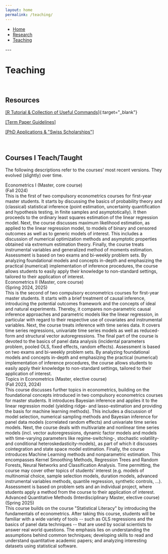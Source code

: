 ```yaml
---
layout: home
permalink: /teaching/
---
```


<nav>
    <ul>
      <li><a href="{% link index.markdown %}">Home</a></li>
      <li><a href="/research/">Research</a></li>
      <li><a href="/teaching/">Teaching</a></li>
    </ul>
</nav>
---

# Teaching

<br>


## Resources


[[R Tutorial & Collection of Useful Commands]](FilesToAdd/R-Tutorial.html){:target="_blank"}

[[Term Paper Guidelines]](FilesToAdd/MM_TermPaperGuidelines.pdf)

<a href="{% link page_teaching_PhDapps.markdown %}"> [PhD Applications & "Swiss Scholarships"] </a>

<!--
<li><a href="/t_PhDapps/">PhDapps</a></li>
-->

<br>


## Courses I Teach/Taught

The following descriptions refer to the courses' most recent versions. They evolved (slightly) over time.


<div class="tooltip"> <pptt> Econometrics I </pptt> (Master, core course) <br> <jjj>(Fall 2024)</jjj>
</div>
<abstr>
  This is the first of two compulsory econometrics courses for first-year master students. 
  It starts by discussing the basics of probability theory and (classical) statistical inference (point estimation, uncertainty quantification and hypothesis testing, in finite samples and asymptotically). 
  It then proceeds to the ordinary least squares estimation of the linear regression model.
  Next, the course discusses maximum likelihood estimation, as applied to the linear regression model, to models of binary and censored outcomes as well as to generic models of interest.
  This includes a discussion of numerical optimization methods and asymptotic properties obtained via extremum estimation theory.
  Finally, the course treats instrumental variables and generalized method of moments estimation.
  Assessment is based on two exams and bi-weekly problem sets. 
  By analyzing foundational models and concepts in-depth and emphasizing the practical (numerical) implementation of inference procedures, the course allows students to easily apply their knowledge to non-standard settings, tailored to their application of interest.
</abstr>

<br>

<div class="tooltip"> <pptt> Econometrics II </pptt> (Master, core course) <br> <jjj>(Spring 2024, 2025)</jjj>
</div>
<abstr>
  This is the second of two compulsory econometrics courses for first-year master students. 
  It starts with a brief treatment of causal inference, introducing the potential outcomes framework and the concepts of ideal and natural experiments. Thereby, it compares non-parametric causal inference approaches and parametric models like the linear regression, in particular with regard to their respective use of covariates and instrumental variables.
  Next, the course treats inference with time series data. It covers time series regressions, univariate time series models as well as reduced-form and structural vector autoregressions.
  The final part of the course is devoted to the basics of panel data analysis (incidental parameters problem, pooled OLS, fixed effects, random effects).
  Assessment is based on two exams and bi-weekly problem sets. 
  By analyzing foundational models and concepts in-depth and emphasizing the practical (numerical) implementation of inference procedures, the course allows students to easily apply their knowledge to non-standard settings, tailored to their application of interest.
</abstr>

<br>

<div class="tooltip"> <pptt> Topics in Econometrics </pptt> (Master, elective course) <br> <jjj>(Fall 2023, 2024)</jjj>
</div>
<abstr>
  This course discusses further topics in econometrics, building on the foundational concepts introduced in two compulsory econometrics courses for master students.
  It introduces Bayesian inference and applies it to the linear regression model (yielding ridge- and lasso-estimation and providing the basis for machine learning methods). This includes a discussion of model selection, numerical sampling methods and Bayesian inference for panel data models (correlated random effects) and univariate time series models.
  Next, the course deals with multivariate and nonlinear time series models (incl. vector autoregressions, dynamic factor models and models with time-varying parameters like regime-switching-, stochastic volatility- and conditional heteroskedasticity-models), as part of which it discusses cointegration and state space model estimation.
  Finally, the course introduces Machine Learning methods and nonparametric estimation. This encompasses Kernel Smoothing Methods, Regression Trees and Random Forests, Neural Networks and Classification Analysis. 
  Time permitting, the course may cover other topics of students’ interest (e.g. models of multinomial choice, sample selection models, duration models, advanced instrumental variables methods, quantile regression, synthetic controls, …).
  Assessment is based on problem sets and an individual project, where students apply a method from the course to their application of interest. 
</abstr>

<br>

<div class="tooltip"> <pptt> Advanced Quantitative Methods </pptt> (Interdisciplinary Master, elective course) <br> <jjj>(Spring 2025)</jjj>
</div>
<abstr>
  This course builds on the course "Statistical Literacy" by introducing the fundamentals of econometrics. After taking this course, students will be familiar with a wide variety of tools -- such as OLS regressions and the basics of panel data techniques -- that are used by social scientists to answer real world questions. The emphasis lies on understanding the assumptions behind common techniques; developing skills to read and understand quantitative academic papers; and analyzing interesting datasets using statistical software.
</abstr>

